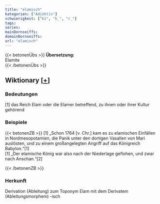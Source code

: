 ```yaml
---
title: "elamisch"
kategorien: ["Adjektiv"]
schwierigkeit: ["k1", "h_", "r_"]
tags:
series:
mainDornseiffs:
domainDornseiffs:
url: "elamisch"
---
```


{{< betonenÜbs >}}
**Übersetzung:**  
Elamite  
{{< /betonenÜbs >}}

## Wiktionary [[+](https://de.wiktionary.org/wiki/elamisch)]

### Bedeutungen
[1] das Reich Elam oder die Elamer betreffend, zu ihnen oder ihrer Kultur gehörend  

### Beispiele
{{< betonenZB >}}
[1] „Schon 1764 [v. Chr.] kam es zu elamischen Einfällen in Nordmesopotamien, die Panik unter den dortigen Vasallen von Mari auslösten, und zu einem großangelegten Angriff auf das Königreich Babylon.“[1]  
[1] „Der elamische König war also nach der Niederlage geflohen, und zwar nach Anschan.“[2]  

{{< /betonenZB >}}
### Herkunft
Derivation (Ableitung) zum Toponym Elam mit dem Derivatem (Ableitungsmorphem) -isch  


